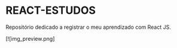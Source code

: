 # REACT-ESTUDOS
Repositório dedicado a registrar o meu aprendizado com React JS.

[![img_preview.png]
